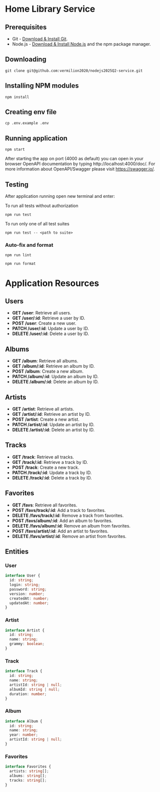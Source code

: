 # Home Library Service

## Prerequisites

- Git - [Download & Install Git](https://git-scm.com/downloads).
- Node.js - [Download & Install Node.js](https://nodejs.org/en/download/) and the npm package manager.

## Downloading

```
git clone git@github.com:vermilion2020/nodejs2025Q2-service.git
```

## Installing NPM modules

```
npm install
```

## Creating env file

```
cp .env.example .env
```

## Running application

```
npm start
```

After starting the app on port (4000 as default) you can open
in your browser OpenAPI documentation by typing http://localhost:4000/doc/.
For more information about OpenAPI/Swagger please visit https://swagger.io/.

## Testing

After application running open new terminal and enter:

To run all tests without authorization

```
npm run test
```

To run only one of all test suites

```
npm run test -- <path to suite>
```

### Auto-fix and format

```
npm run lint
```

```
npm run format
```

# Application Resources

## Users

- **GET /user**: Retrieve all users.
- **GET /user/:id**: Retrieve a user by ID.
- **POST /user**: Create a new user.
- **PATCH /user/:id**: Update a user by ID.
- **DELETE /user/:id**: Delete a user by ID.

## Albums

- **GET /album**: Retrieve all albums.
- **GET /album/:id**: Retrieve an album by ID.
- **POST /album**: Create a new album.
- **PATCH /album/:id**: Update an album by ID.
- **DELETE /album/:id**: Delete an album by ID.

## Artists

- **GET /artist**: Retrieve all artists.
- **GET /artist/:id**: Retrieve an artist by ID.
- **POST /artist**: Create a new artist.
- **PATCH /artist/:id**: Update an artist by ID.
- **DELETE /artist/:id**: Delete an artist by ID.

## Tracks

- **GET /track**: Retrieve all tracks.
- **GET /track/:id**: Retrieve a track by ID.
- **POST /track**: Create a new track.
- **PATCH /track/:id**: Update a track by ID.
- **DELETE /track/:id**: Delete a track by ID.

## Favorites

- **GET /favs**: Retrieve all favorites.
- **POST /favs/track/:id**: Add a track to favorites.
- **DELETE /favs/track/:id**: Remove a track from favorites.
- **POST /favs/album/:id**: Add an album to favorites.
- **DELETE /favs/album/:id**: Remove an album from favorites.
- **POST /favs/artist/:id**: Add an artist to favorites.
- **DELETE /favs/artist/:id**: Remove an artist from favorites.

## Entities

### User

```typescript
interface User {
  id: string;
  login: string;
  password: string;
  version: number;
  createdAt: number;
  updatedAt: number;
}
```

### Artist

```typescript
interface Artist {
  id: string;
  name: string;
  grammy: boolean;
}
```

### Track

```typescript
interface Track {
  id: string;
  name: string;
  artistId: string | null;
  albumId: string | null;
  duration: number;
}
```

### Album

```typescript
interface Album {
  id: string;
  name: string;
  year: number;
  artistId: string | null;
}
```

### Favorites

```typescript
interface Favorites {
  artists: string[];
  albums: string[];
  tracks: string[];
}
```
